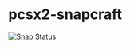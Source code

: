 # pcsx2-snapcraft

[![Snap Status](https://build.snapcraft.io/badge/MrTheSoulz/pcsx2-snapcraft.svg)](https://build.snapcraft.io/user/MrTheSoulz/pcsx2-snapcraft)
